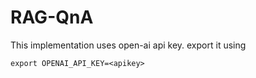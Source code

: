 # RAG-QnA

This implementation uses open-ai api key. export it using 
```
export OPENAI_API_KEY=<apikey>
```